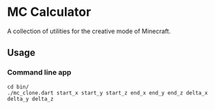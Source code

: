 # MC Calculator

A collection of utilities for the creative mode of Minecraft.

## Usage

### Command line app

```
cd bin/
./mc_clone.dart start_x start_y start_z end_x end_y end_z delta_x delta_y delta_z
```

